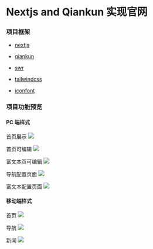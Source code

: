 # Nextjs and Qiankun 实现官网

### 项目框架
- [nextjs](https://nextjs.org/)
- [qiankun](https://qiankun.umijs.org/)
- [swr](https://swr.vercel.app/zh-CN)
- [tailwindcss](https://www.tailwindcss.cn/docs)

- [iconfont](https://www.iconfont.cn/)

### 项目功能预览

#### PC 端样式

首页展示
![](./public/index.png)

首页可编辑
![](./public/edit_page.png)

富文本页可编辑
![](./public/article_edit.png)

导航配置页面
![](./public/edit_nav.png)

富文本配置页面
![](./public/edit_article.png)

#### 移动端样式

首页
![](./public/index_page.png)

导航
![](./public/menu_m.png)

新闻
![](./public/news.png)